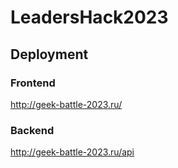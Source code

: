 # LeadersHack2023

## Deployment
### Frontend
http://geek-battle-2023.ru/

### Backend
http://geek-battle-2023.ru/api
